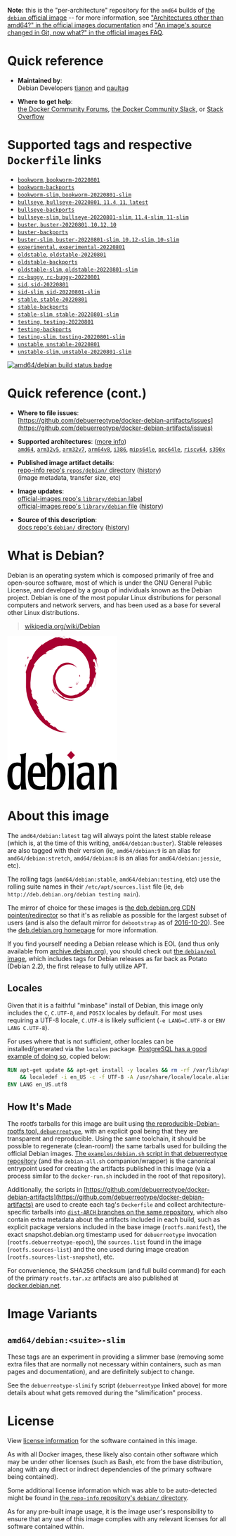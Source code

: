 <!--

********************************************************************************

WARNING:

    DO NOT EDIT "debian/README.md"

    IT IS AUTO-GENERATED

    (from the other files in "debian/" combined with a set of templates)

********************************************************************************

-->

**Note:** this is the "per-architecture" repository for the `amd64` builds of [the `debian` official image](https://hub.docker.com/_/debian) -- for more information, see ["Architectures other than amd64?" in the official images documentation](https://github.com/docker-library/official-images#architectures-other-than-amd64) and ["An image's source changed in Git, now what?" in the official images FAQ](https://github.com/docker-library/faq#an-images-source-changed-in-git-now-what).

# Quick reference

-	**Maintained by**:  
	Debian Developers [tianon](https://qa.debian.org/developer.php?login=tianon) and [paultag](https://qa.debian.org/developer.php?login=paultag)

-	**Where to get help**:  
	[the Docker Community Forums](https://forums.docker.com/), [the Docker Community Slack](https://dockr.ly/slack), or [Stack Overflow](https://stackoverflow.com/search?tab=newest&q=docker)

# Supported tags and respective `Dockerfile` links

-	[`bookworm`, `bookworm-20220801`](https://github.com/debuerreotype/docker-debian-artifacts/blob/686d9f6eaada08a754bc7abf6f6184c65c5b378f/bookworm/Dockerfile)
-	[`bookworm-backports`](https://github.com/debuerreotype/docker-debian-artifacts/blob/686d9f6eaada08a754bc7abf6f6184c65c5b378f/bookworm/backports/Dockerfile)
-	[`bookworm-slim`, `bookworm-20220801-slim`](https://github.com/debuerreotype/docker-debian-artifacts/blob/686d9f6eaada08a754bc7abf6f6184c65c5b378f/bookworm/slim/Dockerfile)
-	[`bullseye`, `bullseye-20220801`, `11.4`, `11`, `latest`](https://github.com/debuerreotype/docker-debian-artifacts/blob/686d9f6eaada08a754bc7abf6f6184c65c5b378f/bullseye/Dockerfile)
-	[`bullseye-backports`](https://github.com/debuerreotype/docker-debian-artifacts/blob/686d9f6eaada08a754bc7abf6f6184c65c5b378f/bullseye/backports/Dockerfile)
-	[`bullseye-slim`, `bullseye-20220801-slim`, `11.4-slim`, `11-slim`](https://github.com/debuerreotype/docker-debian-artifacts/blob/686d9f6eaada08a754bc7abf6f6184c65c5b378f/bullseye/slim/Dockerfile)
-	[`buster`, `buster-20220801`, `10.12`, `10`](https://github.com/debuerreotype/docker-debian-artifacts/blob/686d9f6eaada08a754bc7abf6f6184c65c5b378f/buster/Dockerfile)
-	[`buster-backports`](https://github.com/debuerreotype/docker-debian-artifacts/blob/686d9f6eaada08a754bc7abf6f6184c65c5b378f/buster/backports/Dockerfile)
-	[`buster-slim`, `buster-20220801-slim`, `10.12-slim`, `10-slim`](https://github.com/debuerreotype/docker-debian-artifacts/blob/686d9f6eaada08a754bc7abf6f6184c65c5b378f/buster/slim/Dockerfile)
-	[`experimental`, `experimental-20220801`](https://github.com/debuerreotype/docker-debian-artifacts/blob/686d9f6eaada08a754bc7abf6f6184c65c5b378f/experimental/Dockerfile)
-	[`oldstable`, `oldstable-20220801`](https://github.com/debuerreotype/docker-debian-artifacts/blob/686d9f6eaada08a754bc7abf6f6184c65c5b378f/oldstable/Dockerfile)
-	[`oldstable-backports`](https://github.com/debuerreotype/docker-debian-artifacts/blob/686d9f6eaada08a754bc7abf6f6184c65c5b378f/oldstable/backports/Dockerfile)
-	[`oldstable-slim`, `oldstable-20220801-slim`](https://github.com/debuerreotype/docker-debian-artifacts/blob/686d9f6eaada08a754bc7abf6f6184c65c5b378f/oldstable/slim/Dockerfile)
-	[`rc-buggy`, `rc-buggy-20220801`](https://github.com/debuerreotype/docker-debian-artifacts/blob/686d9f6eaada08a754bc7abf6f6184c65c5b378f/rc-buggy/Dockerfile)
-	[`sid`, `sid-20220801`](https://github.com/debuerreotype/docker-debian-artifacts/blob/686d9f6eaada08a754bc7abf6f6184c65c5b378f/sid/Dockerfile)
-	[`sid-slim`, `sid-20220801-slim`](https://github.com/debuerreotype/docker-debian-artifacts/blob/686d9f6eaada08a754bc7abf6f6184c65c5b378f/sid/slim/Dockerfile)
-	[`stable`, `stable-20220801`](https://github.com/debuerreotype/docker-debian-artifacts/blob/686d9f6eaada08a754bc7abf6f6184c65c5b378f/stable/Dockerfile)
-	[`stable-backports`](https://github.com/debuerreotype/docker-debian-artifacts/blob/686d9f6eaada08a754bc7abf6f6184c65c5b378f/stable/backports/Dockerfile)
-	[`stable-slim`, `stable-20220801-slim`](https://github.com/debuerreotype/docker-debian-artifacts/blob/686d9f6eaada08a754bc7abf6f6184c65c5b378f/stable/slim/Dockerfile)
-	[`testing`, `testing-20220801`](https://github.com/debuerreotype/docker-debian-artifacts/blob/686d9f6eaada08a754bc7abf6f6184c65c5b378f/testing/Dockerfile)
-	[`testing-backports`](https://github.com/debuerreotype/docker-debian-artifacts/blob/686d9f6eaada08a754bc7abf6f6184c65c5b378f/testing/backports/Dockerfile)
-	[`testing-slim`, `testing-20220801-slim`](https://github.com/debuerreotype/docker-debian-artifacts/blob/686d9f6eaada08a754bc7abf6f6184c65c5b378f/testing/slim/Dockerfile)
-	[`unstable`, `unstable-20220801`](https://github.com/debuerreotype/docker-debian-artifacts/blob/686d9f6eaada08a754bc7abf6f6184c65c5b378f/unstable/Dockerfile)
-	[`unstable-slim`, `unstable-20220801-slim`](https://github.com/debuerreotype/docker-debian-artifacts/blob/686d9f6eaada08a754bc7abf6f6184c65c5b378f/unstable/slim/Dockerfile)

[![amd64/debian build status badge](https://img.shields.io/jenkins/s/https/doi-janky.infosiftr.net/job/multiarch/job/amd64/job/debian.svg?label=amd64/debian%20%20build%20job)](https://doi-janky.infosiftr.net/job/multiarch/job/amd64/job/debian/)

# Quick reference (cont.)

-	**Where to file issues**:  
	[https://github.com/debuerreotype/docker-debian-artifacts/issues](https://github.com/debuerreotype/docker-debian-artifacts/issues)

-	**Supported architectures**: ([more info](https://github.com/docker-library/official-images#architectures-other-than-amd64))  
	[`amd64`](https://hub.docker.com/r/amd64/debian/), [`arm32v5`](https://hub.docker.com/r/arm32v5/debian/), [`arm32v7`](https://hub.docker.com/r/arm32v7/debian/), [`arm64v8`](https://hub.docker.com/r/arm64v8/debian/), [`i386`](https://hub.docker.com/r/i386/debian/), [`mips64le`](https://hub.docker.com/r/mips64le/debian/), [`ppc64le`](https://hub.docker.com/r/ppc64le/debian/), [`riscv64`](https://hub.docker.com/r/riscv64/debian/), [`s390x`](https://hub.docker.com/r/s390x/debian/)

-	**Published image artifact details**:  
	[repo-info repo's `repos/debian/` directory](https://github.com/docker-library/repo-info/blob/master/repos/debian) ([history](https://github.com/docker-library/repo-info/commits/master/repos/debian))  
	(image metadata, transfer size, etc)

-	**Image updates**:  
	[official-images repo's `library/debian` label](https://github.com/docker-library/official-images/issues?q=label%3Alibrary%2Fdebian)  
	[official-images repo's `library/debian` file](https://github.com/docker-library/official-images/blob/master/library/debian) ([history](https://github.com/docker-library/official-images/commits/master/library/debian))

-	**Source of this description**:  
	[docs repo's `debian/` directory](https://github.com/docker-library/docs/tree/master/debian) ([history](https://github.com/docker-library/docs/commits/master/debian))

# What is Debian?

Debian is an operating system which is composed primarily of free and open-source software, most of which is under the GNU General Public License, and developed by a group of individuals known as the Debian project. Debian is one of the most popular Linux distributions for personal computers and network servers, and has been used as a base for several other Linux distributions.

> [wikipedia.org/wiki/Debian](https://en.wikipedia.org/wiki/Debian)

![logo](https://raw.githubusercontent.com/docker-library/docs/b449be7df57e9ed9086bb5821bfb5d6cdc5d67a4/debian/logo.png)

# About this image

The `amd64/debian:latest` tag will always point the latest stable release (which is, at the time of this writing, `amd64/debian:buster`). Stable releases are also tagged with their version (ie, `amd64/debian:9` is an alias for `amd64/debian:stretch`, `amd64/debian:8` is an alias for `amd64/debian:jessie`, etc).

The rolling tags (`amd64/debian:stable`, `amd64/debian:testing`, etc) use the rolling suite names in their `/etc/apt/sources.list` file (ie, `deb http://deb.debian.org/debian testing main`).

The mirror of choice for these images is [the deb.debian.org CDN pointer/redirector](https://deb.debian.org) so that it's as reliable as possible for the largest subset of users (and is also the default mirror for `debootstrap` as of [2016-10-20](https://anonscm.debian.org/cgit/d-i/debootstrap.git/commit/?id=9e8bc60ad1ccf3a25ce7890526b70059f3e770de)). See the [deb.debian.org homepage](https://deb.debian.org) for more information.

If you find yourself needing a Debian release which is EOL (and thus only available from [archive.debian.org](http://archive.debian.org)), you should check out [the `debian/eol` image](https://hub.docker.com/r/debian/eol/), which includes tags for Debian releases as far back as Potato (Debian 2.2), the first release to fully utilize APT.

## Locales

Given that it is a faithful "minbase" install of Debian, this image only includes the `C`, `C.UTF-8`, and `POSIX` locales by default. For most uses requiring a UTF-8 locale, `C.UTF-8` is likely sufficient (`-e LANG=C.UTF-8` or `ENV LANG C.UTF-8`).

For uses where that is not sufficient, other locales can be installed/generated via the `locales` package. [PostgreSQL has a good example of doing so](https://github.com/docker-library/postgres/blob/69bc540ecfffecce72d49fa7e4a46680350037f9/9.6/Dockerfile#L21-L24), copied below:

```dockerfile
RUN apt-get update && apt-get install -y locales && rm -rf /var/lib/apt/lists/* \
	&& localedef -i en_US -c -f UTF-8 -A /usr/share/locale/locale.alias en_US.UTF-8
ENV LANG en_US.utf8
```

## How It's Made

The rootfs tarballs for this image are built using [the reproducible-Debian-rootfs tool, `debuerreotype`](https://github.com/debuerreotype/debuerreotype), with an explicit goal being that they are transparent and reproducible. Using the same toolchain, it should be possible to regenerate (clean-room!) the same tarballs used for building the official Debian images. [The `examples/debian.sh` script in that debuerreotype repository](https://github.com/debuerreotype/debuerreotype/blob/master/examples/debian.sh) (and the `debian-all.sh` companion/wrapper) is the canonical entrypoint used for creating the artifacts published in this image (via a process similar to the `docker-run.sh` included in the root of that repository).

Additionally, the scripts in [https://github.com/debuerreotype/docker-debian-artifacts](https://github.com/debuerreotype/docker-debian-artifacts) are used to create each tag's `Dockerfile` and collect architecture-specific tarballs into [`dist-ARCH` branches on the same repository](https://github.com/debuerreotype/docker-debian-artifacts/branches), which also contain extra metadata about the artifacts included in each build, such as explicit package versions included in the base image (`rootfs.manifest`), the exact snapshot.debian.org timestamp used for `debuerreotype` invocation (`rootfs.debuerreotype-epoch`), the `sources.list` found in the image (`rootfs.sources-list`) and the one used during image creation (`rootfs.sources-list-snapshot`), etc.

For convenience, the SHA256 checksum (and full build command) for each of the primary `rootfs.tar.xz` artifacts are also published at [docker.debian.net](https://docker.debian.net/).

# Image Variants

## `amd64/debian:<suite>-slim`

These tags are an experiment in providing a slimmer base (removing some extra files that are normally not necessary within containers, such as man pages and documentation), and are definitely subject to change.

See the `debuerreotype-slimify` script (`debuerreotype` linked above) for more details about what gets removed during the "slimification" process.

# License

View [license information](https://www.debian.org/social_contract#guidelines) for the software contained in this image.

As with all Docker images, these likely also contain other software which may be under other licenses (such as Bash, etc from the base distribution, along with any direct or indirect dependencies of the primary software being contained).

Some additional license information which was able to be auto-detected might be found in [the `repo-info` repository's `debian/` directory](https://github.com/docker-library/repo-info/tree/master/repos/debian).

As for any pre-built image usage, it is the image user's responsibility to ensure that any use of this image complies with any relevant licenses for all software contained within.
